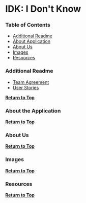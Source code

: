 # IDK: I Don't Know <a name="top"></a>

### Table of Contents
* [Additional Readme](#readme)
* [About Application](#aboutapp)
* [About Us](#aboutus)
* [Images](#images)
* [Resources](#resources)

### Additional Readme <a name="readme"></a>
* [Team Agreement](./assets/TEAMAGREEMENT.md)
* [User Stories](./assets/USERSTORIES.md)

**[Return to Top](#top)**

### About the Application <a name="aboutapp"><a/>

**[Return to Top](#top)**

### About Us <a name="aboutus"><a/>

**[Return to Top](#top)**

### Images <a name="images"><a/>

**[Return to Top](#top)**

### Resources <a name="resources"><a/>

**[Return to Top](#top)**
